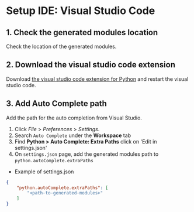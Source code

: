 # Setup IDE: Visual Studio Code

## 1. Check the generated modules location

Check the location of the generated modules.  

## 2. Download the visual studio code extension

Download [the visual studio code extension for Python](https://marketplace.visualstudio.com/items?itemName=ms-python.python)
and restart the visual studio code.

## 3. Add Auto Complete path

Add the path for the auto completion from Visual Studio.

1. Click *File* > *Preferences* > *Settings*.
2. Search `Auto Complete` under the **Workspace** tab
3. Find **Python > Auto Complete: Extra Paths** click on 'Edit in settings.json'
4. On `settings.json` page, add the generated modules path to `python.autoComplete.extraPaths`

* Example of settings.json

```json
{
    "python.autoComplete.extraPaths": [
        "<path-to-generated-modules>"
    ]
}
```
